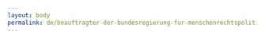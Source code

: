 ```yaml
---
layout: body
permalink: de/beauftragter-der-bundesregierung-fur-menschenrechtspolitik-und-humanitare-hilfe/
---
```


